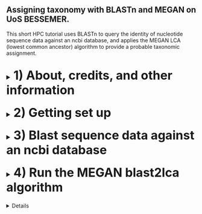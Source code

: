 ## Assigning taxonomy with BLASTn and MEGAN on UoS BESSEMER.
This short HPC tutorial uses BLASTn to query the identity of nucleotide sequence data against an ncbi database, and applies the MEGAN LCA (lowest common ancestor) algorithm to provide a probable taxonomic assignment.
<br></br>
<font size="4">
<details><summary><font size="6"><b>1) About, credits, and other information</b></font></summary>
<br></br>

The workflow was designed as an alternative method of taxonomic assignment to the dada2 "assign taxonomy" step featured in step 11 of Katy Maher's [dada2 pipeline](https://github.com/khmaher/HPC_dada2), which is primarily designed for bacterial and microbial data sets.
<br></br>

For metabarcoding projects featuring non-microbial eukaryotic data, using blastn to query sequences against ncbi databases provides a reliable means of taxonomic identification. However, the ncbi database may contain multiple sequences that match the query sequence, making it hard to tell which taxa the query sequence belongs to. THE LCA (lowest common ancestor) algorthm of MEGAN assigns taxonomy based on the lowest common taxonomic ancestor of the species identified by BLAST. 
<br></br>

Although designed to follow the dada2 pipeline, this workflow can be applied to query any nucleotide sequence data in fasta format. The code has been written for use with the University of Sheffield's [BESSEMER](https://docs.hpc.shef.ac.uk/en/latest/bessemer/index.html) system but should be applicable to any GNU/Linux based HPC system once the appropriate modifications are made (your mileage may vary).
<br></br>

Code which the user must run is highlighted in a code block like this:

```
I am code - you must run me
```

Filepaths, directory names and file names within normal text are within single quotes, like this:

* '/home/user/a_file_path'
<br></br>

When a specific button should be pressed this is shown in double quotes, like so:

* press "y" then "enter"
<br></br>

Contact: Ewan Harney //  e.harney@sheffield.ac.uk
<br>
</details>
<br>

<details><summary><font size="6"><b>2) Getting set up</b></font></summary>
<br></br>

<font size="4"><b>2.1) Access the HPC</b></font>
<br></br>
This workflow assumes you have already been using BESSEMER to run the dada2 pipeline. If that's not the case and you wish to get set up on this particular HPC, please refer to sections 2.1 - 2.4 of the [dada2 pipeline](https://github.com/khmaher/HPC_dada2)
<br></br>

<font size="4"><b>2.2) Navigate to your working directory</b></font>
<br></br>
Navigate to your project directory. If you have been running the dada2 analysis you likely have a 'my_project' directory within the '/fastdata' directory on BESSEMER. Within 'my_project' is the 'working_data' directory, which contains the sequence data in a file called '06_ASV_seqs.fasta'. If you have not been running the dada2 pipeline, you can navigate to the directory containing your sequence data or a parent directory, whichever you prefer (the relative path to the fasta file will be specified when running the script).
<br></br>

<font size="4"><b>2.3) Copy blast2megan scripts</b></font>
<br></br>
Clone (download) this github repository, and copy the b2m_scripts directory contained within to your current location.
  
```
git clone "https://github.com/ewan-harney/hpc_blast2megan"
cp -r hpc_blast2megan/b2m_scripts .
```

Check the contents of the b2m_scripts directory. There should be 5 files in the directory: 6 .sh files and 1 .R script:

```
ls b2m_scripts
```

<font size="4"><b>2.4) A note on editing scripts</b></font>
<br></br>
Unlike the scripts in the dada2 pipeline, the user does not provide their email address as a command line argument, and by default will not receive email confirmation of job completion. However this can be easily altered through a small change to the resource request section of the .sh scripts. A script can be viewed and edited with the nano command and the relative or absolute path to the script, e.g. :

```
nano b2m_scripts/01_run_blastn_simple.sh
```

This will start nano. Notice that the first line of the script is #!/bin/bash, followed by an empty line, and then several lines commencing with #SBATCH. These #SBATCH arguments are used by slurm when the script is submitted (with qsub or sbatch) and allow the user to control certain parameters relating to job submission. Notice that the last #SBATCH line is:

* #SBATCH --mail-user=user@uni.ac.uk. 

Using the arrow key, go to this line and change user@uni.ac.uk to your own email address. In my case it would be:

* #SBATCH --mail-user=e.harney@sheffield.ac.uk

Once you have made this change, you will need to save it. Notice at the bottom of the screen are lines of commands, such as "^G Get Help" and "^X Exit" etc. The "^" means holding down the control (windows) or command (mac) key. Pressing the "X" key whilst holding down control/command will allow you to save (if there have been changes) and exit. After pressing "^X" you will be prompted to save the changes (options are "y" for yes, "n" for no and "^C" for cancel). Press "y". You will then be given the chance to rename the file if you want. In our case we can keep the old name, so simply press "enter" to save the file with the same name and exit nano.
<br>
</details>
<br>

<details><summary><font size="6"><b>3) Blast sequence data against an ncbi database</font></b></summary>
<br></br>

<font size="4"><b>3.1) Determine how many sequences are in your fasta file</b></font>
<br></br>

Depending on the size and number of sequences in our fasta file and the size of the database being used, this step can be quite slow. If your fasta file contains thousands of sequences, we can speed things up by slitting the fasta file into chunks and running blastn in parallel using the array functionality of slurm. This workflow therefore contains 2 different options for running blastn:

1. If you have < 1000 sequences we suggest running the single script:
   * '01_run_blastn_simple.sh'.
3. If you have > 1000 sequences we suggest splitting the file into chunks running it in array mode with:
   * '01A_run_prep_for_blast.sh'
   * '01B_run_blastn_array.sh'

<br>
To see how many sequences are in your fasta file, run the following:

```
grep -c '>' working_data/06_ASV_seqs.fasta
```

Although we suggest 1000 sequences as a threshold, you can run an array with less than 1000 sequences or the simple blast more than 1000 sequences (although this may take a while). In section 3.2 we describe how to run blast in simple mode, and in section 3.3 we describe how to run it in array mode.
<br></br>

<font size="4"><b>3.2) Running blastn in simple mode</b></font>
<br></br>

Running blastn in simple mode will create a new directory called blast_out in your current directory, as well as symolic links to the ncbi taxadb files 'taxdb.btd' and 'taxdb.bti'. It will then run blastn and the output will be saved as blast_out/all_blast.out.tab. 
<br></br>

<b>To run 01_run_blastn_simple.sh you need to provide:</b>
* the relative path to the fasta file containing the sequence data (-F)
* the location of an ncbi database on the HPC (-B)
<br></br>

It is most likely that you will use the nt database, which contains all nucleotide sequences available on GenBank. However, you can also supply a smaller or bespoke indexed database. Here we will assume you are using nt. Here's an example for how to submit the job:
  
```
qsub b2m_scripts/01_run_blastn_simple.sh -F working_data/06_ASV_seqs.fasta -B /shared/genomicsdb2/shared/ncbi_nt/current/nt
```

<font size="4"><b>3.3) Running blastn in array mode</b></font>
<br></br>

Running blastn in array mode requires running 2 scripts one after the other: '01A_run_split_fasta.sh' then '01B_run_blastn_array.sh'.
<br></br>

The '01A_run_prep_for_blast.sh' splits the input fasta file into chunks.fa files each containing 100 sequences which are written to a new directory called 'split_fasta'. It also creates symolic links to the ncbi taxadb files 'taxdb.btd' and 'taxdb.bti', and a directory called 'logs' used by script 01B. Finally it creates a text file 'split_fasta_list_of_X.txt' with the names of all the chunk.fa files to be used in the next step. In your file the 'X' will be the total number of chunk.fa files and is a parameter for script '01B_run_blastn_array.sh'.
<br></br>

<b>To run 01A_run_prep_for_blast.sh  you need to provide:</b>
* the relative path to the fasta file containing the sequence data (-F)
<br></br>

An example command if you have run the dada2 pipeline might be:
  
```
qsub b2m_scripts/01A_run_prep_for_blast.sh -F working_data/06_ASV_seqs.fasta
```
  
The '01B_run_blastn_array.sh' script will then use an array to simultaneously blast multiple chunk.fa files against an ncbi database. This script will create a new directory called blast_out in your current directory and writes the output of blasting each chunk against the database to a seperate chunk.fa_blast.out.tab.
<br></br>

<b>To run 01A_run_prep_for_blast.sh you need to provide:</b>
* the location of an ncbi database on the HPC (-B)
* the number of input files to be run on the array (-N)
<br></br>

As stated in section 3.2, it is most likely that you will use the database nt. The number -N is contained in the file name of 'split_fasta_list_of_X.txt' (in place of the 'X'). This can be viewed with the following command:
  
```
ls split_fasta/split_fasta*
```
  
Slurm job arrays allow batch jobs to be broken down into parts and run in parallel, but the script and it's submission are somewhat different. For more information on arrays refer to the Sheffield HPC documentation on [advanced job submission](https://docs.hpc.shef.ac.uk/en/latest/hpc/scheduler/advanced_job_submission_and_control.html#gsc.tab=0). 
<br></br>

If our original sequence.fasta file contained 2350 sequuences, it would have been split into 24 chunks, with the txt file named split_fasta_list_of_24.txt. This number, 24, will appear twice when we submit this job, which would be as follows:
  
```
sbatch --array=1-24 b2m_scripts/01B_run_blastn_array.sh -B /shared/genomicsdb2/shared/ncbi_nt/current/nt -N 24
```
  
Notice that we use sbatch instead of qsub, and that this is followed by array=1- and then the number specific to our data set. This number also appears at the end of the command following the -N flag. Error and output log files for each job of the array will be written to the directory 'logs'
<br></br>

<font size="4"><b>3.4) Monitoring and assessing the result of blastn</b></font>
<br></br>

Running blastn against the nt database can take a while. To follow the status of the job run the following command: 

```
squeue --me
```
  
For more information about the squeue output refer to the Sheffield HPC documentation on [squeue](https://docs.hpc.shef.ac.uk/en/latest/referenceinfo/scheduler/SLURM/Common-commands/squeue.html#gsc.tab=0). squeue will show the status of the job, and in the case of an array, how many of the 'subjobs' have been submitted and how many are still queued.
<br></br>  
If blast was run in simple mode, blast_out should now contain a single file called all_blast.out.tab, and if it was run in array mode, it will contain several chunk.fa_blast.out.tab files. Look at the contents of one of the files with:
  
```
head blast_out/all_blast.out.tab 
```
  
or 

```
head blast_out/chunk0.fa_blast.out.tab
```
  
Information about blast tabular output can be found at the [Metagenomics wiki](https://www.metagenomics.wiki/tools/blast/blastn-output-format-6). The column headers in your files correspond to:

qseqid / *saccver* / pident / length / mismatch / gapopen / qstart / qend / sstart / send / evalue / bitscore / *staxid* / *ssciname* / *scomnames* / *sblastname* / *sskingdoms* / *stitle*

(italics highlight differences to the default output).
<br></br> 

All the rows displayed by head (the top 10) are likely to show results for the same sequence (ASV_1 if following the dada2 pipeline) because the query probably matches many sequences in the nt database. Sometimes the alignment will be much better for one species than any other, allowing taxonomic assignment to species level. But often the sequence will align comparably to multiple sequences. In this case, we need to class the sequence at a higher taxonomic level (e.g. genus or family). We will do in the next step using the MEGAN blast2lca algorithm.
<br>
</details>
<br>

<details><summary><font size="6"><b>4) Run the MEGAN blast2lca algorithm</font></b></summary>
<br></br>
  
<font size="4"><b>4.1) Run blast2lca  </b></font>
<br></br>

For this step we will use [MEGAN](https://uni-tuebingen.de/en/fakultaeten/mathematisch-naturwissenschaftliche-fakultaet/fachbereiche/informatik/lehrstuehle/algorithms-in-bioinformatics/software/megan6/), a suite of bioinformatic algorithms. MEGAN contains various tools: we are interested in blast2lca, which calculates the LCA or [lowest common ancestor](https://en.wikipedia.org/wiki/Lowest_common_ancestor) using multiple blast results.
<br></br>

The 02_run_blast2lca.sh script takes the output from blast, and does the following:
<br></br>

1. If blast was run in array mode, chunks are merged (this is automatically detected)
2. Blast results are filtered by pident (percentage of identical positions: column 3), which is provided by the user
3. The megan2lca (lowest common ancestor) algorithm determines taxonomic likelihood of a sequence at all taxonomic levels. The user can adjust the ensitivity of this by varying the top percent arguement.
4. Two main output files are generated, a summary file (the lowest common ancestor and its rank) and a taxon path file (all the taxonomic levels to the lowest common ancestor).
<br></br>

This script produces some temporary files (which are deleted), some intermediate files ('filtered_blast.out.tab', 'megan_full_out.tsv' and 'megan_taxonpath_withcounts.tsv') that may be useful, and two final output files: 'megan_summary_out.tsv' and megan_taxonpath_out.tsv.
<br></br>

<b>To run the 02_run_blast2lca.sh script you must provide:</b>
* Minimum percentage identity (0-100) for the blast results to be considered by blast2lca (-B)
* The Top Percent parameter (1-10) for lca calculation (-T)
* Absolute path to the megan nucleotide database (-D)
<br></br>

Blast will potentially output hundred of hits for each ASV. The minimum percentage identity threshold can be used to reduce the number of hits that are considered by MEGAN's blast2lca algorithm. We suggest using a relatively high value to start with (90 or 95), which can be reduced if high numbers of NAs appear in the summary file.
<br></br>

Blast2lca only retains blast hits that are less than the 'Top Percent' value away from the highest scroing hit (based on bit score). Top Percent can actually be set to anything from 0 to 100 (with a default of 10), but in our experience values of 1-10 are most appropriate. Setting Top Percent to a low value (1.5, 2) will retain a relatively smaller number of blast hits and likely result in better taxonomic assignment. However if the ASVs derive from organisms that have poor representation in the reference database then it may be wiser to set Top Percent to a higher value (5-10). For more information about Top Percent and the blast2lca algorithm please see the [MEGAN manual](https://software-ab.cs.uni-tuebingen.de/download/megan6/manual.pdf).
<br></br>

If running the analysis on BESSEMER, the megan nucleotide database should be available at '/shared/genomicsdb2/shared/megan/megan-nucl-Feb2022.db'. Otherwise you can download your own version from the [MEGAN Alternative Download Page](https://unitc-my.sharepoint.com/personal/iijhu01_cloud_uni-tuebingen_de/_layouts/15/onedrive.aspx?id=%2Fpersonal%2Fiijhu01%5Fcloud%5Funi%2Dtuebingen%5Fde%2FDocuments%2FApps%2FMegan&ga=1). For deciding which values of -B and -M to use, we recommend initially using relatively strict (high) values for both, such as:
* -B 95
* -M 100
<br></br>

Thus you might run the job like so:

```
qsub b2m_scripts/02_run_blast2lca.sh -B 95 -T 2 -D /shared/genomicsdb2/shared/megan/megan-nucl-Feb2022.db
```

<br></br>

<font size="4"><b>4.2) Tweaking the parameters of the blast2lca script</b></font>
<br><br>

You can look at the results for the first few sequences of the summary file with:

```
head blast_out/megan_summary_out.tsv
```
Columns corespond to: ASV ID / taxonomic rank / LCA taxon. 

To get a rough idea of how well blast and megan have worked, you can run the following code:

```
cut -f2 blast_out/megan_summary_out.tsv | sort | uniq -c 
```
  
This will show how many sequences have been assigned to each taxonomic rank. Hopefully the majority of your sequences are at 's' (species) or 'g' (genus) level. The 'x' level refers to ASVs where the MEGAN blast2lca algorithm was unable to assign taxonomy. Although subspecies or variants are considered (indicated by 'v') most sequences do not include this level of taxonomic information, so we do not expect a high number here
<br><br>

It is common to have some non assigned and unknown taxa in your data, as well as some taxa assigned to higher levels (e.g. class). Deciding what is a 'good' result will depend on many factors including experiment type, sampling strategy, primers used etc. If you are not satisfied, you can try tweaking the values of -B and -T. 
<br><br>

Reducing -B allows sequences with lower blast percentage identity to be considered by MEGAN, and may reduce the number of sequences without assignment.  
Reducing -T will decrease the number of sequences included in the blast2lca, potentially providing more specific taxonomic assignement.
<br><br>

Take a look at the results for the taxon path file with:

```
head blast_out/megan_taxonpath_out.tsv
```
Columns corespond to: ASV ID / domain / kingdom / phylum / class / order / family / genus / species / subspecies 

The taxon path is provided down to the lowest common ancestor. Lower taxonomic levels are then assigned an NA. If taxonomic information does not exist in the database then it will be referred to as an unknown example using the next highest available taxa. For example, molluscs in the family Lymnaeoidea (class gastropoda) do not have information available about their order (although infraclass, superorder and superfamily levels exist). In this case they will be assigned "unknown_gastropod_order". This does not mean taxonomic assignment has failed, just that the taxonomy of the organism may not conform with the standard 8/9 taxonomic ranks.  
<br>
</details>
<br>

<details><summary><font size="6"><b>5) OPTIONAL: Combine with dada2 output to create a summary file</font></b></summary>
<br><br>
  
<font size="4"><b>5.1) Run the summary file script  </b></font>
<br><br>
If you have run this pipeline following dada2, you may wish to combine taxonomic assignment results with sequence data and ASV counts from dada2 to create a summary file with all the information.
<br><br>
Assuming you have created the 'megan_summary_out.tsv' and 'megan_taxonpath_out.tsv' files in the previous step, and have the files '06_ASV_seqs.fasta' and '06_ASV_counts.tsv' in your 'working_data' directory you should be able to run the following script (no arguments need to be supplied): 

```
qsub b2m_scripts/03_run_make_summary_file.sh
```
  
This script will call the R script 03_make_summary_file.R and write the output to blast_out/ASV_taxa_seq_counts.tsv. This file contains the taxonomic results (lca taxon and taxon path to the lca taxon), sequence, and count results.
</font>
<br>
</details>
<br>

